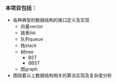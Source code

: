 ### 本项目包括：
* 各种典型的数据结构的接口定义及实现
    * 向量vector
    * 链表list
    * 队列queue
    * 栈stack
    * 树tree
        * BST
        * BBST
    * 图graph
* 围绕着以上数据结构相关的算法实现及复杂度分析